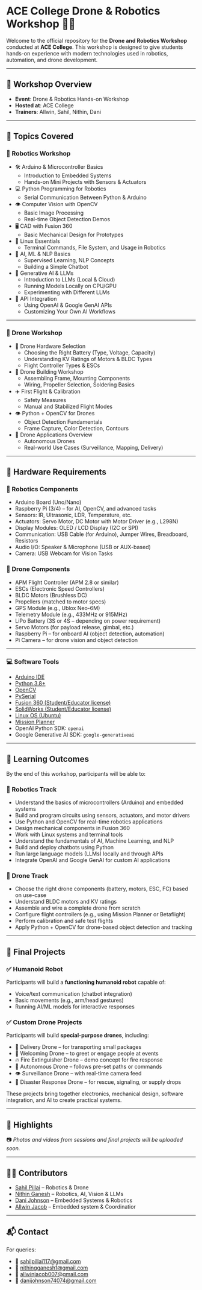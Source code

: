# ACE College Drone & Robotics Workshop 🚁🤖

Welcome to the official repository for the **Drone and Robotics Workshop** conducted at **ACE College**. This workshop is designed to give students hands-on experience with modern technologies used in robotics, automation, and drone development.

---

## 📅 Workshop Overview

- **Event**: Drone & Robotics Hands-on Workshop  
- **Hosted at**: ACE College  
- **Trainers**: Allwin, Sahil, Nithin, Dani  

---

## 🚀 Topics Covered

### 🤖 Robotics Workshop

- 🛠️ Arduino & Microcontroller Basics  
  - Introduction to Embedded Systems  
  - Hands-on Mini Projects with Sensors & Actuators  
- 💻 Python Programming for Robotics  
  - Serial Communication Between Python & Arduino  
- 👁️ Computer Vision with OpenCV  
  - Basic Image Processing  
  - Real-time Object Detection Demos  
- 🖥️ CAD with Fusion 360  
  - Basic Mechanical Design for Prototypes  
- 🐧 Linux Essentials  
  - Terminal Commands, File System, and Usage in Robotics  
- 🧠 AI, ML & NLP Basics  
  - Supervised Learning, NLP Concepts  
  - Building a Simple Chatbot  
- 🤖 Generative AI & LLMs  
  - Introduction to LLMs (Local & Cloud)  
  - Running Models Locally on CPU/GPU  
  - Experimenting with Different LLMs  
- 🔌 API Integration  
  - Using OpenAI & Google GenAI APIs  
  - Customizing Your Own AI Workflows  

---

### 🚁 Drone Workshop

- 🔋 Drone Hardware Selection  
  - Choosing the Right Battery (Type, Voltage, Capacity)  
  - Understanding KV Ratings of Motors & BLDC Types  
  - Flight Controller Types & ESCs  
- 🧱 Drone Building Workshop  
  - Assembling Frame, Mounting Components  
  - Wiring, Propeller Selection, Soldering Basics  
- ✈️ First Flight & Calibration  
  - Safety Measures  
  - Manual and Stabilized Flight Modes  
- 👁️ Python + OpenCV for Drones  
  - Object Detection Fundamentals  
  - Frame Capture, Color Detection, Contours  
- 🧠 Drone Applications Overview  
  - Autonomous Drones  
  - Real-world Use Cases (Surveillance, Mapping, Delivery)  

---

## 🔩 Hardware Requirements

### 🤖 Robotics Components
- Arduino Board (Uno/Nano)  
- Raspberry Pi (3/4) – for AI, OpenCV, and advanced tasks  
- Sensors: IR, Ultrasonic, LDR, Temperature, etc.  
- Actuators: Servo Motor, DC Motor with Motor Driver (e.g., L298N)  
- Display Modules: OLED / LCD Display (I2C or SPI)  
- Communication: USB Cable (for Arduino), Jumper Wires, Breadboard, Resistors  
- Audio I/O: Speaker & Microphone (USB or AUX-based)  
- Camera: USB Webcam for Vision Tasks  

### 🚁 Drone Components
- APM Flight Controller (APM 2.8 or similar)  
- ESCs (Electronic Speed Controllers)  
- BLDC Motors (Brushless DC)  
- Propellers (matched to motor specs)  
- GPS Module (e.g., Ublox Neo-6M)  
- Telemetry Module (e.g., 433MHz or 915MHz)  
- LiPo Battery (3S or 4S – depending on power requirement)  
- Servo Motors (for payload release, gimbal, etc.)  
- Raspberry Pi – for onboard AI (object detection, automation)  
- Pi Camera – for drone vision and object detection  

---

### 💻 Software Tools

- [Arduino IDE](https://www.arduino.cc/en/software)  
- [Python 3.8+](https://www.python.org/downloads/)  
- [OpenCV](https://pypi.org/project/opencv-python/)  
- [PySerial](https://pypi.org/project/pyserial/)  
- [Fusion 360 (Student/Educator license)](https://www.autodesk.com/products/fusion-360/personal)  
- [SolidWorks (Student/Educator license)](http://solidworks.com/product/students)  
- [Linux OS (Ubuntu)](https://ubuntu.com/download/desktop)  
- [Mission Planner](https://ardupilot.org/planner/)  
- OpenAI Python SDK: `openai`  
- Google Generative AI SDK: `google-generativeai`  

---

## 🧠 Learning Outcomes

By the end of this workshop, participants will be able to:

### 🤖 Robotics Track
- Understand the basics of microcontrollers (Arduino) and embedded systems  
- Build and program circuits using sensors, actuators, and motor drivers  
- Use Python and OpenCV for real-time robotics applications  
- Design mechanical components in Fusion 360  
- Work with Linux systems and terminal tools  
- Understand the fundamentals of AI, Machine Learning, and NLP  
- Build and deploy chatbots using Python  
- Run large language models (LLMs) locally and through APIs  
- Integrate OpenAI and Google GenAI for custom AI applications  

### 🚁 Drone Track
- Choose the right drone components (battery, motors, ESC, FC) based on use-case  
- Understand BLDC motors and KV ratings  
- Assemble and wire a complete drone from scratch  
- Configure flight controllers (e.g., using Mission Planner or Betaflight)  
- Perform calibration and safe test flights  
- Apply Python + OpenCV for drone-based object detection and tracking  

---

## 🧪 Final Projects

### ✅ Humanoid Robot
Participants will build a **functioning humanoid robot** capable of:
- Voice/text communication (chatbot integration)  
- Basic movements (e.g., arm/head gestures)  
- Running AI/ML models for interactive responses  

### ✅ Custom Drone Projects
Participants will build **special-purpose drones**, including:
- 🚚 Delivery Drone – for transporting small packages  
- 🙌 Welcoming Drone – to greet or engage people at events  
- 🔥 Fire Extinguisher Drone – demo concept for fire response  
- 🤖 Autonomous Drone – follows pre-set paths or commands  
- 👁️ Surveillance Drone – with real-time camera feed  
- 🚨 Disaster Response Drone – for rescue, signaling, or supply drops  

These projects bring together electronics, mechanical design, software integration, and AI to create practical systems.

---

## 📸 Highlights

📷 *Photos and videos from sessions and final projects will be uploaded soon.*

---

## 👨‍🏫 Contributors
- [Sahil Pillai](https://github.com/Sahilpillai006) – Robotics & Drone
- [Nithin Ganesh](https://github.com/nithinganesh1) – Robotics, AI, Vision & LLMs  
- [Dani Johnson](https://github.com/danixj) – Embedded Systems & Robotics
- [Allwin Jacob](https://github.com/allwinjacob) – Embedded system & Coordinatior

---

## 📬 Contact

For queries:

- 📧 sahilpillai117@gmail.com  
- 📧 nithingganesh1@gmail.com
- 📧 allwinjacob007@gmail.com
- 📧 danijohnson74074@gmail.com
